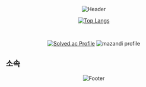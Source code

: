 <div align=center>

![Header](https://capsule-render.vercel.app/api?type=waving&height=200&text=MinWoo&animation=fadeIn&fontAlign=80&fontAlignY=40&color=gradient)

[![Top Langs](https://github-readme-stats.vercel.app/api/top-langs/?username=ymw0407&layout=compact&theme=merco)](https://github.com/ymw0407)

<br/>

[![Solved.ac Profile](http://mazassumnida.wtf/api/v2/generate_badge?boj=yun1211)](https://solved.ac/yun1211/)
![mazandi profile](http://mazandi.herokuapp.com/api?handle=yun1211&theme=dark)

 
</div>

## &nbsp;&nbsp;&nbsp;소속

<div align=center>

![Footer](https://capsule-render.vercel.app/api?type=waving&color=auto&customColorList=4&height=200&section=footer)
  
</div>
